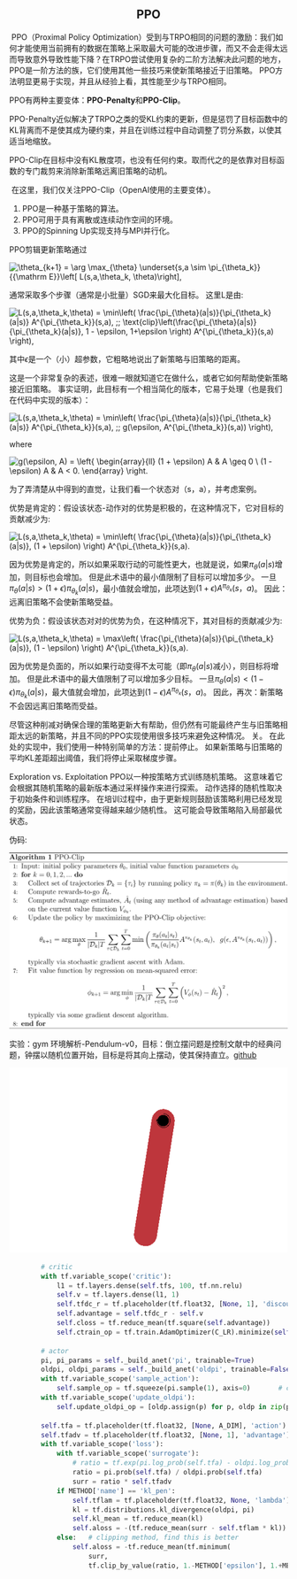 <center><h2>PPO</h2></center>



​	PPO（Proximal Policy Optimization）受到与TRPO相同的问题的激励：我们如何才能使用当前拥有的数据在策略上采取最大可能的改进步骤，而又不会走得太远而导致意外导致性能下降？在TRPO尝试使用复杂的二阶方法解决此问题的地方，PPO是一阶方法的族，它们使用其他一些技巧来使新策略接近于旧策略。 PPO方法明显更易于实现，并且从经验上看，其性能至少与TRPO相同。

​	PPO有两种主要变体：**PPO-Penalty**和**PPO-Clip**。

​	PPO-Penalty近似解决了TRPO之类的受KL约束的更新，但是惩罚了目标函数中的KL背离而不是使其成为硬约束，并且在训练过程中自动调整了罚分系数，以使其适当地缩放。

​	PPO-Clip在目标中没有KL散度项，也没有任何约束。取而代之的是依靠对目标函数的专门裁剪来消除新策略远离旧策略的动机。

​	在这里，我们仅关注PPO-Clip（OpenAI使用的主要变体）。

1. PPO是一种基于策略的算法。
2. PPO可用于具有离散或连续动作空间的环境。
3. PPO的Spinning Up实现支持与MPI并行化。

PPO剪辑更新策略通过

![\theta_{k+1} = \arg \max_{\theta} \underset{s,a \sim \pi_{\theta_k}}{{\mathrm E}}\left[     L(s,a,\theta_k, \theta)\right],](https://spinningup.openai.com/en/latest/_images/math/b88048725cce4c17044e0042279bc1ecc11d54ff.svg)

通常采取多个步骤（通常是小批量）SGD来最大化目标。 这里L是由:

![L(s,a,\theta_k,\theta) = \min\left( \frac{\pi_{\theta}(a|s)}{\pi_{\theta_k}(a|s)}  A^{\pi_{\theta_k}}(s,a), \;\; \text{clip}\left(\frac{\pi_{\theta}(a|s)}{\pi_{\theta_k}(a|s)}, 1 - \epsilon, 1+\epsilon \right) A^{\pi_{\theta_k}}(s,a) \right),](https://spinningup.openai.com/en/latest/_images/math/ae2cf1964bcfc3eab6172c6f70722dad8c2ba053.svg)

其中$\epsilon$是一个（小）超参数，它粗略地说出了新策略与旧策略的距离。

这是一个非常复杂的表述，很难一眼就知道它在做什么，或者它如何帮助使新策略接近旧策略。 事实证明，此目标有一个相当简化的版本，它易于处理（也是我们在代码中实现的版本）：

![L(s,a,\theta_k,\theta) = \min\left( \frac{\pi_{\theta}(a|s)}{\pi_{\theta_k}(a|s)}  A^{\pi_{\theta_k}}(s,a), \;\; g(\epsilon, A^{\pi_{\theta_k}}(s,a)) \right),](https://spinningup.openai.com/en/latest/_images/math/f7953201d96f2987f4ca20ba3c90d8182eb95655.svg)

where

![g(\epsilon, A) = \left\{     \begin{array}{ll}     (1 + \epsilon) A & A \geq 0 \\     (1 - \epsilon) A & A < 0.     \end{array}     \right.](https://spinningup.openai.com/en/latest/_images/math/18865372bbbaa4ed3928483a0e7d428ac93add53.svg)

为了弄清楚从中得到的直觉，让我们看一个状态对（s，a），并考虑案例。

优势是肯定的：假设该状态-动作对的优势是积极的，在这种情况下，它对目标的贡献减少为:

![L(s,a,\theta_k,\theta) = \min\left( \frac{\pi_{\theta}(a|s)}{\pi_{\theta_k}(a|s)}, (1 + \epsilon) \right)  A^{\pi_{\theta_k}}(s,a).](https://spinningup.openai.com/en/latest/_images/math/9adca8f71a733ab017d44b5dc172dec4d377cc69.svg)

因为优势是肯定的，所以如果采取行动的可能性更大，也就是说，如果$\pi_ {\theta}(a | s)$增加，则目标也会增加。 但是此术语中的最小值限制了目标可以增加多少。 一旦$\pi _{\theta}(a | s)>(1+ \epsilon)\pi _{\theta_k}(a | s)$，最小值就会增加，此项达到$(1+ \epsilon)A ^ {\pi_{\theta_k}}(s，a)$。 因此：远离旧策略不会使新策略受益。

优势为负：假设该状态对对的优势为负，在这种情况下，其对目标的贡献减少为:

![L(s,a,\theta_k,\theta) = \max\left( \frac{\pi_{\theta}(a|s)}{\pi_{\theta_k}(a|s)}, (1 - \epsilon) \right)  A^{\pi_{\theta_k}}(s,a).](https://spinningup.openai.com/en/latest/_images/math/f39e4ebf0bbf3ea40a74cebd3dcfff7d06cab898.svg)

因为优势是负面的，所以如果行动变得不太可能（即$\pi_{\theta}(a | s)$减小），则目标将增加。 但是此术语中的最大值限制了可以增加多少目标。 一旦$\pi_{\theta}(a | s)<(1- \epsilon)\pi_{\theta_k}(a | s)$，最大值就会增加，此项达到$(1- \epsilon)A^{\pi_{\theta_k}}(s，a)$。 因此，再次：新策略不会因远离旧策略而受益。

尽管这种削减对确保合理的策略更新大有帮助，但仍然有可能最终产生与旧策略相距太远的新策略，并且不同的PPO实现使用很多技巧来避免这种情况。 关。 在此处的实现中，我们使用一种特别简单的方法：提前停止。 如果新策略与旧策略的平均KL差距超出阈值，我们将停止采取梯度步骤。

Exploration vs. Exploitation
PPO以一种按策略方式训练随机策略。 这意味着它会根据其随机策略的最新版本通过采样操作来进行探索。 动作选择的随机性取决于初始条件和训练程序。 在培训过程中，由于更新规则鼓励该策略利用已经发现的奖励，因此该策略通常变得越来越少随机性。 这可能会导致策略陷入局部最优状态。

伪码:

![](image/image-07-01.svg)

实验：gym 环境解析-Pendulum-v0，目标：倒立摆问题是控制文献中的经典问题，钟摆以随机位置开始，目标是将其向上摆动，使其保持直立。[github](<https://github.com/MorvanZhou/Reinforcement-learning-with-tensorflow/blob/master/contents/12_Proximal_Policy_Optimization/simply_PPO.py>)

![](image/image-07-02.png)

```python
		# critic
        with tf.variable_scope('critic'):
            l1 = tf.layers.dense(self.tfs, 100, tf.nn.relu)
            self.v = tf.layers.dense(l1, 1)
            self.tfdc_r = tf.placeholder(tf.float32, [None, 1], 'discounted_r')
            self.advantage = self.tfdc_r - self.v
            self.closs = tf.reduce_mean(tf.square(self.advantage))
            self.ctrain_op = tf.train.AdamOptimizer(C_LR).minimize(self.closs)

        # actor
        pi, pi_params = self._build_anet('pi', trainable=True)
        oldpi, oldpi_params = self._build_anet('oldpi', trainable=False)
        with tf.variable_scope('sample_action'):
            self.sample_op = tf.squeeze(pi.sample(1), axis=0)       # choosing action
        with tf.variable_scope('update_oldpi'):
            self.update_oldpi_op = [oldp.assign(p) for p, oldp in zip(pi_params, oldpi_params)]

        self.tfa = tf.placeholder(tf.float32, [None, A_DIM], 'action')
        self.tfadv = tf.placeholder(tf.float32, [None, 1], 'advantage')
        with tf.variable_scope('loss'):
            with tf.variable_scope('surrogate'):
                # ratio = tf.exp(pi.log_prob(self.tfa) - oldpi.log_prob(self.tfa))
                ratio = pi.prob(self.tfa) / oldpi.prob(self.tfa)
                surr = ratio * self.tfadv
            if METHOD['name'] == 'kl_pen':
                self.tflam = tf.placeholder(tf.float32, None, 'lambda')
                kl = tf.distributions.kl_divergence(oldpi, pi)
                self.kl_mean = tf.reduce_mean(kl)
                self.aloss = -(tf.reduce_mean(surr - self.tflam * kl))
            else:   # clipping method, find this is better
                self.aloss = -tf.reduce_mean(tf.minimum(
                    surr,
                    tf.clip_by_value(ratio, 1.-METHOD['epsilon'], 1.+METHOD['epsilon'])*self.tfadv))
```

